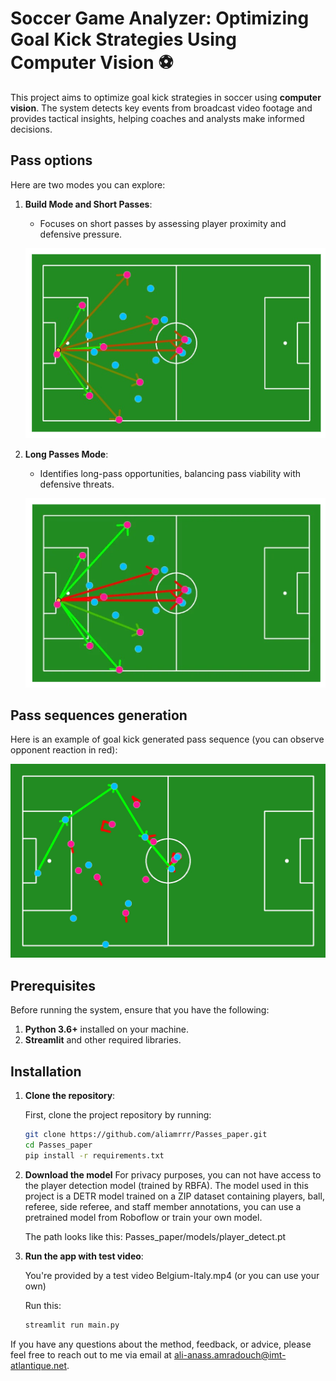 # Soccer Game Analyzer: Optimizing Goal Kick Strategies Using Computer Vision ⚽

This project aims to optimize goal kick strategies in soccer using **computer vision**. The system detects key events from broadcast video footage and provides tactical insights, helping coaches and analysts make informed decisions.

## Pass options


Here are two modes you can explore:

1. **Build Mode and Short Passes**:
   - Focuses on short passes by assessing player proximity and defensive pressure.

   <p align="center">
     <img src="images/short.PNG" alt="Build Mode and Short Passes" />
   </p>

2. **Long Passes Mode**:
   - Identifies long-pass opportunities, balancing pass viability with defensive threats.

   <p align="center">
     <img src="images/long.PNG" alt="Long Passes Mode" />
   </p>

## Pass sequences generation

Here is an example of goal kick generated pass sequence (you can observe opponent reaction in red):

   <p align="center">
     <img src="images/real.jpg" alt="Build Mode and Short Passes" />
   </p>

## Prerequisites

Before running the system, ensure that you have the following:

1. **Python 3.6+** installed on your machine.
2. **Streamlit** and other required libraries.

## Installation


1. **Clone the repository**:
   
   First, clone the project repository by running:

   ```bash
   git clone https://github.com/aliamrrr/Passes_paper.git
   cd Passes_paper
   pip install -r requirements.txt

2. **Download the model**
   For privacy purposes, you can not have access to the player detection model (trained by RBFA). The model used in this project is a DETR model trained on a ZIP dataset containing players, ball, referee, side referee, and staff member annotations, you can use a pretrained model from Roboflow or train your own model.

   The path looks like this:
   Passes_paper/models/player_detect.pt

4. **Run the app with test video**:
   
   You're provided by a test video Belgium-Italy.mp4 (or you can use your own)

   Run this:

   ```bash
   streamlit run main.py

If you have any questions about the method, feedback, or advice, please feel free to reach out to me via email at ali-anass.amradouch@imt-atlantique.net.


